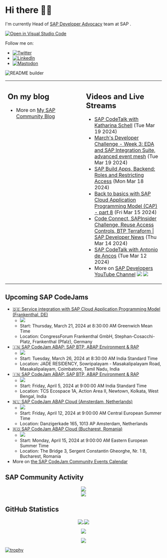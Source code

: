 
# Hi there 👋🏼

I'm currently Head of [SAP Developer Advocacy](https://developers.sap.com/developer-advocates.html) team at SAP .

[![Open in Visual Studio Code](https://img.shields.io/badge/Made%20for-VSCode-1f425f.svg)](https://github.dev/jung-thomas/jung-thomas)

Follow me on:
- <a href="https://twitter.com/thomas_jung"><img alt="Twitter" src="https://img.shields.io/badge/thomas_jung-%231DA1F2.svg?style=for-the-badge&logo=Twitter&logoColor=white"/></a>
- <a href="https://www.linkedin.com/in/thomasjungsap/"><img alt="LinkedIn" src="https://img.shields.io/badge/linkedin-%230077B5.svg?style=for-the-badge&logo=linkedin&logoColor=white"/></a>
- <a rel="me" href="https://mastodon.cloud/@thomas_jung"><img alt="Mastodon" src="https://img.shields.io/mastodon/follow/109262551990174478?domain=https%3A%2F%2Fmastodon.cloud%2F&style=social"/></a>

![README builder](https://github.com/jung-thomas/jung-thomas/workflows/README%20builder/badge.svg)

<table><tr><td valign="top" width="50%">
 
## On my blog
- More on [My SAP Community Blog](https://community.sap.com/t5/user/viewprofilepage/user-id/139)
</td>
  
<td valign="top" width="50%">
  
## Videos and Live Streams
- [SAP CodeTalk with Katharina Schell](https://www.youtube.com/watch?v=-MSvDB2dy3A) (Tue Mar 19 2024)
- [March's Developer Challenge - Week 3: EDA and SAP Integration Suite, advanced event mesh](https://www.youtube.com/watch?v=fqBp8_5sy6s) (Tue Mar 19 2024)
- [SAP Build Apps, Backend: Roles and Restricting Access](https://www.youtube.com/watch?v=bMl2TFr4IEM) (Mon Mar 18 2024)
- [Back to basics with SAP Cloud Application Programming Model (CAP) - part 8](https://www.youtube.com/watch?v=8BMASRcs0Hg) (Fri Mar 15 2024)
- [Code Connect, SAPInsider Challenge, Reuse Access Controls, BTP Terraform | SAP Developer News](https://www.youtube.com/watch?v=yP27M5hckIY) (Thu Mar 14 2024)
- [SAP CodeTalk with Antonio de Ancos](https://www.youtube.com/watch?v=C9xdIToRDJo) (Tue Mar 12 2024)
- More on [SAP Developers YouTube Channel](https://www.youtube.com/channel/UCNfmelKDrvRmjYwSi9yvrMg) ![](https://img.shields.io/youtube/channel/views/UCNfmelKDrvRmjYwSi9yvrMg) ![](https://img.shields.io/youtube/channel/subscribers/UCNfmelKDrvRmjYwSi9yvrMg)
</td></tr></table>

## Upcoming SAP CodeJams
- [🇩🇪 Service integration with SAP Cloud Application Programming Model (Frankenthal, DE)](https://community.sap.com/t5/sap-codejam/service-integration-with-sap-cloud-application-programming-model/ev-p/308245)
  - <img src="https://community.sap.com/t5/image/serverpage/image-id/51535iD9C82A640B1F4E7E/image-size/thumb?v=v2&px=150" />
  - Start: Thursday, March 21, 2024 at 8:30:00 AM Greenwich Mean Time
  - Location: CongressForum Frankenthal GmbH, Stephan-Cosacchi-Platz, Frankenthal (Pfalz), Germany
- [🇮🇳 SAP CodeJam ABAP: SAP BTP, ABAP Environment & RAP](https://community.sap.com/t5/sap-codejam/sap-codejam-abap-sap-btp-abap-environment-amp-rap/ev-p/13629247)
  - <img src="https://community.sap.com/t5/image/serverpage/image-id/76100i0841D966B15DEBE2/image-size/thumb?v=v2&px=150" />
  - Start: Tuesday, March 26, 2024 at 8:30:00 AM India Standard Time
  - Location: JADE RESIDENCY, Sowripalayam - Masakalipalayam Road, Masakalipalayam, Coimbatore, Tamil Nadu, India
- [🇮🇳 SAP CodeJam ABAP: SAP BTP, ABAP Environment & RAP](https://community.sap.com/t5/sap-codejam/sap-codejam-abap-sap-btp-abap-environment-amp-rap/ev-p/13642504)
  - <img src="https://community.sap.com/t5/image/serverpage/image-id/82797i418D88CB8F0D24D3/image-size/thumb?v=v2&px=150" />
  - Start: Friday, April 5, 2024 at 9:00:00 AM India Standard Time
  - Location: TCS Ecospace 1A, Action Area II, Newtown, Kolkata, West Bengal, India
- [🇳🇱 SAP CodeJam ABAP Cloud (Amsterdam, Netherlands)](https://community.sap.com/t5/sap-codejam/sap-codejam-abap-cloud-amsterdam-netherlands/ev-p/13623951)
  - <img src="https://community.sap.com/t5/image/serverpage/image-id/73480i19DF32BAF066C04C/image-size/thumb?v=v2&px=150" />
  - Start: Friday, April 12, 2024 at 9:00:00 AM Central European Summer Time
  - Location: Danzigerkade 165, 1013 AP Amsterdam, Netherlands
- [🇷🇴 SAP CodeJam ABAP Cloud (Bucharest, Romania)](https://community.sap.com/t5/sap-codejam/sap-codejam-abap-cloud-bucharest-romania/ev-p/13622700)
  - <img src="https://community.sap.com/t5/image/serverpage/image-id/72847i50FD9269B8F30F4B/image-size/thumb?v=v2&px=150" />
  - Start: Monday, April 15, 2024 at 9:00:00 AM Eastern European Summer Time
  - Location: The Bridge 3,  Sergent Constantin Gheorghe, Nr. 1 B, Bucharest, Romania
- More on [the SAP CodeJam Community Events Calendar](https://groups.community.sap.com/t5/sap-codejam/eb-p/codejam-events)

## SAP Community Activity
<p align = "center">
<a href="https://community.sap.com/t5/user/viewprofilepage/user-id/139">
  <img align="center" src="https://devrel-tools-prod-scn-badges-srv.cfapps.eu10.hana.ondemand.com/activity/139" />
</a>
</br>
<a href="https://community.sap.com/t5/user/viewprofilepage/user-id/139">
  <img align="center" src="https://devrel-tools-prod-scn-badges-srv.cfapps.eu10.hana.ondemand.com/showcaseBadges/139/390/149/384/674/900" />
</a>
</p>

## GitHub Statistics
<p align = "center">
<a href="https://github.com/anuraghazra/github-readme-stats">
  <img align="center" src="https://github-readme-stats.vercel.app/api?username=jung-thomas&count_private=true&show_icons=true&theme=dark&line_height=27" />
</a>
<a href="https://github.com/anuraghazra/github-readme-stats">
  <img align="center" src="https://github-readme-stats.vercel.app/api/top-langs/?username=jung-thomas&show_icons=true&theme=dark" />
</a>
</p>

<p align = "center">
 <img  src="https://github-readme-streak-stats.herokuapp.com/?user=jung-thomas&show_icons=true&locale=en&layout=compact&theme=dark&line_height=0" />
</p> 

<p align = "center">
 <img src="https://activity-graph.herokuapp.com/graph?username=jung-thomas&theme=redical">
</p> 

[![trophy](https://github-profile-trophy.vercel.app/?username=jung-thomas&theme=onedark)](https://github.com/ryo-ma/github-profile-trophy)



